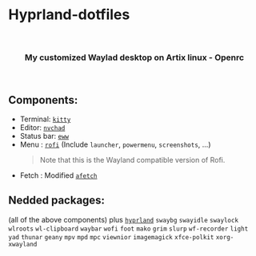 # Hyprland-dotfiles
<br>
<h3 align = "center">My customized Waylad desktop on Artix linux - Openrc</h3>
<br>
<img src="https://github.com/kartorias1/Hyprland-dotfiles/blob/main/Screenshot_2022-09-16-22-24-36_1920x1080.png" alt="">

## Components:
- Terminal: [`kitty`](https://github.com/kovidgoyal/kitty)
- Editor: [`nvchad`](https://github.com/NvChad/NvChad)
- Status bar: [`eww`](https://github.com/elkowar/eww)
- Menu : [`rofi`](https://github.com/lbonn/rofi) (Include `launcher`, `powermenu`, `screenshots`, ...)
  > Note that this is the Wayland compatible version of Rofi.
- Fetch : Modified [`afetch`](https://github.com/13-CF/afetch)

## Nedded packages:
(all of the above components) plus [`hyprland`](https://github.com/hyprwm/Hyprland) `swaybg` `swayidle` `swaylock` `wlroots` `wl-clipboard` `waybar` `wofi` `foot` `mako` `grim` `slurp` `wf-recorder` `light` `yad` `thunar` `geany` `mpv` `mpd` `mpc` `viewnior` `imagemagick` `xfce-polkit` `xorg-xwayland`
